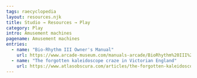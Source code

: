 ```yaml
---
tags: raecyclopedia
layout: resources.njk
title: Studio → Resources → Play
category: Play
intro: Amusement machines
pagename: Amusement machines
entries:
  - name: "Bio-Rhythm III Owner's Manual"
    url: https://www.arcade-museum.com/manuals-arcade/BioRhythm%20III%20Compunetic%20F8%20model%20manual.pdf
  - name: "The forgotten kaleidoscope craze in Victorian England"
    url: https://www.atlasobscura.com/articles/the-forgotten-kaleidoscope-craze-in-victorian-england
---
```

      